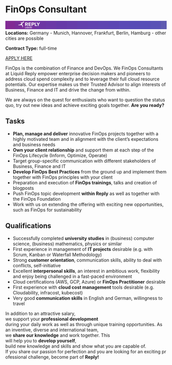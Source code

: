 # **FinOps Consultant**
![Liquid Reply](../media/LiquidReply.png)
**Locations:** Germany - Munich, Hannover, Frankfurt, Berlin, Hamburg - other cities are possible

**Contract Type:** full-time

[APPLY HERE](https://join.com/companies/liquidreply/5652844-finops-consultant-m-w-d)

FinOps is the combination of Finance and DevOps. We FinOps Consultants at Liquid Reply empower enterprise decision makers and pioneers to address cloud spend complexity and to leverage their full cloud resource potentials. Our expertise makes us their Trusted Advisor to align interests of Business, Finance and IT and drive the change from within.

We are always on the quest for enthusiasts who want to question the status quo, try out new ideas and achieve exciting goals together. **Are you ready?**


## **Tasks**
* **Plan, manage and deliver** innovative FinOps projects together with a highly motivated team and in alignment with the client’s expectations and business needs
* **Own your client relationship** and support them at each step of the FinOps Lifecycle (Inform, Optimize, Operate)
* Target group-specific communication with different stakeholders of Business, Finance and IT
* **Develop FinOps Best Practices** from the ground up and implement them together with FinOps principles with your client
* Preparation and execution of **FinOps trainings**, talks and creation of blogposts
* Push FinOps topic development **within Reply** as well as together with the FinOps Foundation
* Work with us on extending the offering with exciting new opportunities, such as FinOps for sustainability
 

## **Qualifications**
* Successfully completed **university studies** in (business) computer science, (business) mathematics, physics or similar   
* First experience in management of **IT projects** desirable (e.g. with Scrum, Kanban or Waterfall Methodology)
* Strong **customer orientation**, communication skills, ability to deal with conflicts, self-initiative
* Excellent **interpersonal skills**, an interest in ambitious work, flexibility and enjoy being challenged in a fast-paced environment
* Cloud certifications (AWS, GCP, Azure) or **FinOps Practitioner** desirable
* First experience with **cloud cost management** tools desirable (e.g. Cloudability, infracost, kubecost)
* Very good **communication skills** in English and German, willingness to travel


In addition to an attractive salary, we support your **professional development** during your daily work as well as through unique training opportunities. As an inventive, diverse and international team, we **share our knowledge** and work together. This will help you to **develop yourself**, build new knowledge and skills and show what you are capable of. If you share our passion for perfection and you are looking for an exciting professional challenge, become part of **Reply!**